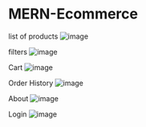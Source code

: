 # MERN-Ecommerce

list of products
![image](https://github.com/Rajesh1951/MERN-Ecommerce/assets/106857701/cffa3224-4c97-45c2-a039-6b4f44451b23)

filters
![image](https://github.com/Rajesh1951/MERN-Ecommerce/assets/106857701/8b7bfc99-cebe-4b01-b0b7-0f2a5d79eab9)

Cart
![image](https://github.com/Rajesh1951/MERN-Ecommerce/assets/106857701/2576c900-d910-4718-996b-dbd6d02c66b9)

Order History
![image](https://github.com/Rajesh1951/MERN-Ecommerce/assets/106857701/7f0507ec-431f-4c80-ab5f-8500b4c6bbb7)

About
![image](https://github.com/Rajesh1951/MERN-Ecommerce/assets/106857701/8ba96b0c-96d5-4008-9371-aaa1bf1a235f)

Login
![image](https://github.com/Rajesh1951/MERN-Ecommerce/assets/106857701/4a069f2a-d4a1-44a3-9f49-0501ae6ac7ce)
